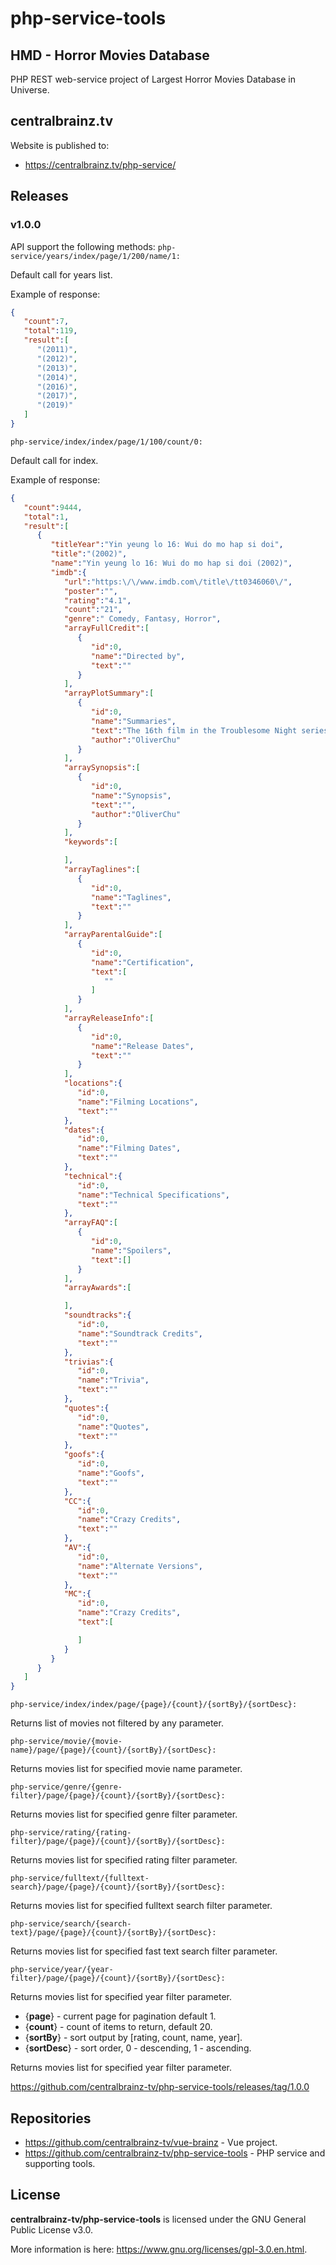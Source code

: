 # php-service-tools
## HMD - Horror Movies Database
PHP REST web-service project of Largest Horror Movies Database in Universe.
## centralbrainz.tv
Website is published to:
* https://centralbrainz.tv/php-service/
## Releases
### v1.0.0
API support the following methods:
` php-service/years/index/page/1/200/name/1: `

Default call for years list.

Example of response:

```json
{
   "count":7,
   "total":119,
   "result":[
      "(2011)",
      "(2012)",
      "(2013)",
      "(2014)",
      "(2016)",
      "(2017)",
      "(2019)"
   ]
}
```

` php-service/index/index/page/1/100/count/0: `

Default call for index.

Example of response:
```json
{
   "count":9444,
   "total":1,
   "result":[
      {
         "titleYear":"Yin yeung lo 16: Wui do mo hap si doi",
         "title":"(2002)",
         "name":"Yin yeung lo 16: Wui do mo hap si doi (2002)",
         "imdb":{
            "url":"https:\/\/www.imdb.com\/title\/tt0346060\/",
            "poster":"",
            "rating":"4.1",
            "count":"21",
            "genre":" Comedy, Fantasy, Horror",
            "arrayFullCredit":[
               {
                  "id":0,
                  "name":"Directed by",
                  "text":""
               }
            ],
            "arrayPlotSummary":[
               {
                  "id":0,
                  "name":"Summaries",
                  "text":"The 16th film in the Troublesome Night series brings back regulars Simon Loui, Lan Law, Kai Fai Tong and Ho Lung Cheung in a story that takes place in the Sung Dynasty. There, they encounter the characters of the famous Chinese Story &quot;The Water Margin,&quot; a story that takes place about a thousand years ago in ancient China involving a cruel government, con artists, a beautiful but crafty village girl and a sword-wielding martial artist trying to overcome all the adversaries.",
                  "author":"OliverChu"
               }
            ],
            "arraySynopsis":[
               {
                  "id":0,
                  "name":"Synopsis",
                  "text":"",
                  "author":"OliverChu"
               }
            ],
            "keywords":[

            ],
            "arrayTaglines":[
               {
                  "id":0,
                  "name":"Taglines",
                  "text":""
               }
            ],
            "arrayParentalGuide":[
               {
                  "id":0,
                  "name":"Certification",
                  "text":[
                     ""
                  ]
               }
            ],
            "arrayReleaseInfo":[
               {
                  "id":0,
                  "name":"Release Dates",
                  "text":""
               }
            ],
            "locations":{
               "id":0,
               "name":"Filming Locations",
               "text":""
            },
            "dates":{
               "id":0,
               "name":"Filming Dates",
               "text":""
            },
            "technical":{
               "id":0,
               "name":"Technical Specifications",
               "text":""
            },
            "arrayFAQ":[
               {
                  "id":0,
                  "name":"Spoilers",
                  "text":[]
               }
            ],
            "arrayAwards":[

            ],
            "soundtracks":{
               "id":0,
               "name":"Soundtrack Credits",
               "text":""
            },
            "trivias":{
               "id":0,
               "name":"Trivia",
               "text":""
            },
            "quotes":{
               "id":0,
               "name":"Quotes",
               "text":""
            },
            "goofs":{
               "id":0,
               "name":"Goofs",
               "text":""
            },
            "CC":{
               "id":0,
               "name":"Crazy Credits",
               "text":""
            },
            "AV":{
               "id":0,
               "name":"Alternate Versions",
               "text":""
            },
            "MC":{
               "id":0,
               "name":"Crazy Credits",
               "text":[

               ]
            }
         }
      }
   ]
}
```

` php-service/index/index/page/{page}/{count}/{sortBy}/{sortDesc}: `

Returns list of movies not filtered by any parameter.

` php-service/movie/{movie-name}/page/{page}/{count}/{sortBy}/{sortDesc}: `

Returns movies list for specified movie name parameter.

` php-service/genre/{genre-filter}/page/{page}/{count}/{sortBy}/{sortDesc}: `

Returns movies list for specified genre filter parameter.

` php-service/rating/{rating-filter}/page/{page}/{count}/{sortBy}/{sortDesc}: `

Returns movies list for specified rating filter parameter.

` php-service/fulltext/{fulltext-search}/page/{page}/{count}/{sortBy}/{sortDesc}: `

Returns movies list for specified fulltext search filter parameter.

` php-service/search/{search-text}/page/{page}/{count}/{sortBy}/{sortDesc}: `

Returns movies list for specified fast text search filter parameter.

` php-service/year/{year-filter}/page/{page}/{count}/{sortBy}/{sortDesc}: `

Returns movies list for specified year filter parameter.

* {**page**} - current page for pagination default 1.
* {**count**} - count of items to return, default 20.
* {**sortBy**} - sort output by [rating, count, name, year].
* {**sortDesc**} - sort order, 0 - descending, 1 - ascending.

Returns movies list for specified year filter parameter.

https://github.com/centralbrainz-tv/php-service-tools/releases/tag/1.0.0
## Repositories
* https://github.com/centralbrainz-tv/vue-brainz - Vue project.
* https://github.com/centralbrainz-tv/php-service-tools - PHP service and supporting tools.
## License
**centralbrainz-tv/php-service-tools** is licensed under the GNU General Public License v3.0.

More information is here: https://www.gnu.org/licenses/gpl-3.0.en.html.
